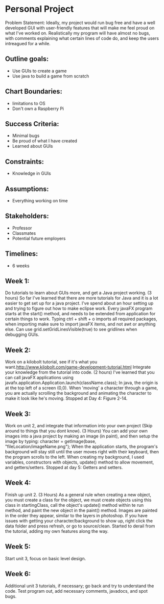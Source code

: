 # Personal Project
Problem Statement: Ideally, my project would run bug free and have a well developed GUI with user-friendly features that will make me feel proud on what I've worked on. Realistically my program will have almost no bugs, with comments explaining what certain lines of code do, and keep the users intreagued for a while.

## Outline goals: 
<ul>
  <li> Use GUIs to create a game </li>
  <li> Use java to build a game from scratch </li>
</ul>

## Chart Boundaries: 
<ul>
  <li> limitations to OS </li>
  <li> Don't own a Raspberry Pi </li>
</ul>

## Success Criteria: 
<ul>
  <li> Minimal bugs </li>
  <li> Be proud of what I have created </li>
  <li>Learned about GUIs </li>
</ul>

## Constraints: 
<ul>
  <li> Knowledge in GUIs </li>
</ul>

## Assumptions: 

<ul>
  <li> Everything working on time </li>
</ul>

## Stakeholders: 

<ul>
  <li> Professor </li>
  <li> Classmates </li>
  <li> Potential future employers </li>
</ul>

## Timelines:
<ul>
  <li>6 weeks </li>
</ul>

## Week 1:
Do tutorials to learn about GUIs more, and get a Java project working. (3 hours)
So far I've learned that there are more tutorials for Java and it is a lot easier to get set up for a java project.
I've spend about an hour setting up and trying to figure out how to make eclipse work. Every javaFX program starts at the start() method, and needs to be extended from application for certain things to work. Typing ctrl + shift + o imports all required packages, when importing make sure to import javaFX items, and not awt or anything else. Can use grid.setGridLinesVisible(true) to see gridlines when debugging GUIs.

## Week 2:
Work on a kilobolt tutorial, see if it's what you want.http://www.kilobolt.com/game-development-tutorial.html Integrate your knowledge from the tutorial into code. (2 hours)
I've learned that you can call javaFX applications using javafx.application.Application.launch(className.class); In java, the origin is at the top left of a screen (0,0). When 'moving' a character through a game, you are actually scrolling the background and animating the character to make it look like he's moving. Stopped at Day 4: Figure 2-14.

## Week 3:
Work on unit 2, and integrate that information into your own project (Skip around to things that you dont know). (3 Hours)
You can add your own images into a java project by making an image (in paint), and then setup the image by typing: character = getImage(base, "fileLocation/imageName.png"); When the application starts, the program's background will stay still until the user moves right with their keyboard, then the program scrolls to the left. When creating my background, I used variables, constructors with objects, update() method to allow movement, and getters/setters. Stopped at day 5: Getters and setters.

## Week 4:
Finish up unit 2. (3 Hours) As a general rule when creating a new object, you must create a class for the object, we must create objects using this class in startingClass, call the object's update() method within te run method, and paint the new object in the paint() method. Images are painted in the order they appear, similar to the layers in photoshop. If you have issues with getting your character/background to show up, right click the data folder and press refresh, or go to source/clean. Started to derail from the tutorial, adding my own features along the way. 

## Week 5:
Start unit 3, focus on basic level design.

## Week 6:
Additional unit 3 tutorials, if necessary; go back and try to understand the code. Test program out, add necessary comments, javadocs, and spot bugs.
